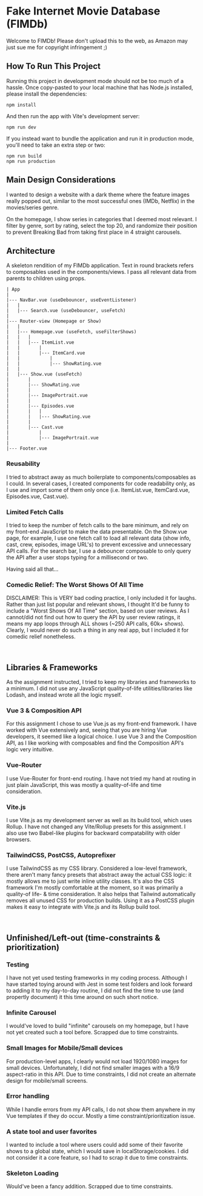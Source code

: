 # Fake Internet Movie Database (FIMDb)
Welcome to FIMDb! Please don't upload this to the web, as Amazon may just sue me for copyright infringement ;)

## How To Run This Project
Running this project in development mode should not be too much of a hassle. Once copy-pasted to your local machine that has Node.js installed, please install the dependencies:

```
npm install
```
And then run the app with Vite's development server:
```
npm run dev
```
If you instead want to bundle the application and run it in production mode, you'll need to take an extra step or two:
```
npm run build
npm run production

```

## Main Design Considerations
I wanted to design a website with a dark theme where the feature images really popped out, similar to the most successful ones (IMDb, Netflix) in the movies/series genre.

On the homepage, I show series in categories that I deemed most relevant. I filter by genre, sort by rating, select the top 20, and randomize their position to prevent Breaking Bad from taking first place in 4 straight carousels. 


## Architecture
A skeleton rendition of my FIMDb application. Text in round brackets refers to composables used in the components/views. I pass all relevant data from parents to children using props.

```
| App
|
|--- NavBar.vue (useDebouncer, useEventListener)
|   | 
|   |--- Search.vue (useDebouncer, useFetch)
|   
|--- Router-view (Homepage or Show)  
|   |
|   |--- Homepage.vue (useFetch, useFilterShows)
|   |   |
|   |   |--- ItemList.vue
|   |       |
|   |       |--- ItemCard.vue
|   |           |
|   |           |--- ShowRating.vue
|   |
|   |--- Show.vue (useFetch)
|       |
|       |--- ShowRating.vue
|       |
|       |--- ImagePortrait.vue
|       |
|       |--- Episodes.vue
|       |   |
|       |   |--- ShowRating.vue
|       |
|       |--- Cast.vue
|           |
|           |--- ImagePortrait.vue
|
|--- Footer.vue
```

### Reusability
I tried to abstract away as much boilerplate to components/composables as I could. In several cases, I created components for code readability only, as I use and import some of them only once (i.e. ItemList.vue, ItemCard.vue, Episodes.vue, Cast.vue).

### Limited Fetch Calls
I tried to keep the number of fetch calls to the bare minimum, and rely on my front-end JavaScript to make the data presentable. On the Show.vue page, for example, I use one fetch call to load all relevant data (show info, cast, crew, episodes, image URL's) to prevent excessive and unnecessary API calls. For the search bar, I use a debouncer composable to only query the API after a user stops typing for a millisecond or two.  

Having said all that...

### Comedic Relief: The Worst Shows Of All Time
DISCLAIMER: This is VERY bad coding practice, I only included it for laughs.
Rather than just list popular and relevant shows, I thought It'd be funny to include a "Worst Shows Of All Time" section, based on user reviews. As I cannot/did not find out how to query the API by user review ratings, it means my app loops through ALL shows (~250 API calls, 60k+ shows). Clearly, I would never do such a thing in any real app, but I included it for comedic relief nonetheless. 

<br>

## Libraries & Frameworks
As the assignment instructed, I tried to keep my libraries and frameworks to a minimum. I did not use any JavaScript quality-of-life utilities/libraries like Lodash, and instead wrote all the logic myself.

### Vue 3 & Composition API
For this assignment I chose to use Vue.js as my front-end framework. I have worked with Vue extensively and, seeing that you are hiring Vue developers, it seemed like a logical choice. I use Vue 3 and the Composition API, as I like working with composables and find the Composition API's logic very intuitive.

### Vue-Router
I use Vue-Router for front-end routing. I have not tried my hand at routing in just plain JavaScript, this was mostly a quality-of-life and time consideration.

### Vite.js
I use Vite.js as my development server as well as its build tool, which uses Rollup. I have not changed any Vite/Rollup presets for this assignment. I also use two Babel-like plugins for backward compatability with older browsers. 

### TailwindCSS, PostCSS, Autoprefixer
I use TailwindCSS as my CSS library. Considered a low-level framework, there aren't many fancy presets that abstract away the actual CSS logic: it mostly allows me to just write inline utility classes. It's also the CSS framework I'm mostly comfortable at the moment, so it was primarily a quality-of life- & time consideration. It also helps that Tailwind automatically removes all unused CSS for production builds.
Using it as a PostCSS plugin makes it easy to integrate with Vite.js and its Rollup build tool.


<br>

## Unfinished/Left-out (time-constraints & prioritization)

### Testing
I have not yet used testing frameworks in my coding process. Although I have started toying around with Jest in some test folders and look forward to adding it to my day-to-day routine, I did not find the time to use (and propertly document) it this time around on such short notice.

### Infinite Carousel
I would've loved to build "infinite" carousels on my homepage, but I have not yet created such a tool before. Scrapped due to time constraints.

### Small Images for Mobile/Small devices
For production-level apps, I clearly would not load 1920/1080 images for small devices. Unfortunately, I did not find smaller images with a 16/9 aspect-ratio in this API. Due to time constraints, I did not create an alternate design for mobile/small screens.

### Error handling
While I handle errors from my API calls, I do not show them anywhere in my Vue templates if they do occur. Mostly a time constraint/prioritization issue.

### A state tool and user favorites
I wanted to include a tool where users could add some of their favorite shows to a global state, which I would save in localStorage/cookies. I did not consider it a core feature, so I had to scrap it due to time constraints.

### Skeleton Loading
Would've been a fancy addition. Scrapped due to time constraints.